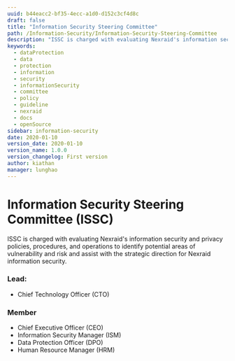 ```yaml
---
uuid: b44eacc2-bf35-4ecc-a1d0-d152c3cf4d8c
draft: false
title: "Information Security Steering Committee"
path: /Information-Security/Information-Security-Steering-Committee
description: "ISSC is charged with evaluating Nexraid's information security and privacy policies, procedures, and operations to identify potential areas of vulnerability and risk and assist with the strategic direction for Nexraid information security."
keywords: 
  - dataProtection
  - data
  - protection
  - information
  - security
  - informationSecurity
  - committee
  - policy
  - guideline
  - nexraid
  - docs
  - openSource
sidebar: information-security
date: 2020-01-10
version_date: 2020-01-10
version_name: 1.0.0
version_changelog: First version
author: kiathan
manager: lunghao
---
```


# Information Security Steering Committee (ISSC)
ISSC is charged with evaluating Nexraid's information security and privacy policies, procedures, and operations to identify potential areas of vulnerability and risk and assist with the strategic direction for Nexraid information security.

### Lead:
* Chief Technology Officer (CTO)

### Member
* Chief Executive Officer (CEO)
* Information Security Manager (ISM)
* Data Protection Officer (DPO)
* Human Resource Manager (HRM)
